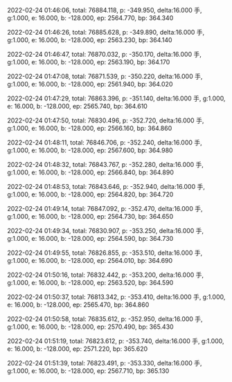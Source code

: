 2022-02-24 01:46:06, total: 76884.118, p: -349.950, delta:16.000 手, g:1.000, e: 16.000, b: -128.000, ep: 2564.770, bp: 364.340

2022-02-24 01:46:26, total: 76885.628, p: -349.890, delta:16.000 手, g:1.000, e: 16.000, b: -128.000, ep: 2563.230, bp: 364.140

2022-02-24 01:46:47, total: 76870.032, p: -350.170, delta:16.000 手, g:1.000, e: 16.000, b: -128.000, ep: 2563.190, bp: 364.170

2022-02-24 01:47:08, total: 76871.539, p: -350.220, delta:16.000 手, g:1.000, e: 16.000, b: -128.000, ep: 2561.940, bp: 364.020

2022-02-24 01:47:29, total: 76863.396, p: -351.140, delta:16.000 手, g:1.000, e: 16.000, b: -128.000, ep: 2565.740, bp: 364.610

2022-02-24 01:47:50, total: 76830.496, p: -352.720, delta:16.000 手, g:1.000, e: 16.000, b: -128.000, ep: 2566.160, bp: 364.860

2022-02-24 01:48:11, total: 76846.706, p: -352.240, delta:16.000 手, g:1.000, e: 16.000, b: -128.000, ep: 2567.600, bp: 364.980

2022-02-24 01:48:32, total: 76843.767, p: -352.280, delta:16.000 手, g:1.000, e: 16.000, b: -128.000, ep: 2566.840, bp: 364.890

2022-02-24 01:48:53, total: 76843.646, p: -352.940, delta:16.000 手, g:1.000, e: 16.000, b: -128.000, ep: 2564.820, bp: 364.720

2022-02-24 01:49:14, total: 76847.092, p: -352.470, delta:16.000 手, g:1.000, e: 16.000, b: -128.000, ep: 2564.730, bp: 364.650

2022-02-24 01:49:34, total: 76830.907, p: -353.250, delta:16.000 手, g:1.000, e: 16.000, b: -128.000, ep: 2564.590, bp: 364.730

2022-02-24 01:49:55, total: 76826.855, p: -353.510, delta:16.000 手, g:1.000, e: 16.000, b: -128.000, ep: 2564.010, bp: 364.690

2022-02-24 01:50:16, total: 76832.442, p: -353.200, delta:16.000 手, g:1.000, e: 16.000, b: -128.000, ep: 2563.520, bp: 364.590

2022-02-24 01:50:37, total: 76813.342, p: -353.410, delta:16.000 手, g:1.000, e: 16.000, b: -128.000, ep: 2565.470, bp: 364.860

2022-02-24 01:50:58, total: 76835.612, p: -352.950, delta:16.000 手, g:1.000, e: 16.000, b: -128.000, ep: 2570.490, bp: 365.430

2022-02-24 01:51:19, total: 76823.612, p: -353.740, delta:16.000 手, g:1.000, e: 16.000, b: -128.000, ep: 2571.220, bp: 365.620

2022-02-24 01:51:39, total: 76823.491, p: -353.330, delta:16.000 手, g:1.000, e: 16.000, b: -128.000, ep: 2567.710, bp: 365.130